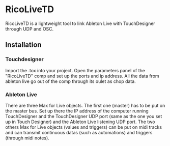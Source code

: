 # RicoLiveTD

RicoLiveTD is a lightweight tool to link Ableton Live with TouchDesigner through UDP and OSC.

## Installation

### Touchdesigner
Import the .tox into your project.
Open the parameters panel of the "RicoLiveTD" comp and set up the ports and ip address.
All the data from ableton live go out of the comp through its oulet as chop data.

### Ableton Live
There are three Max for Live objects. The first one (master) has to be put on the master bus. Set up there the IP address of the computer running TouchDesigner and the TouchDesigner UDP port (same as the one you set up in Touch Designer) and the Ableton Live listening UDP port.
The two others Max for Live objects (values and triggers) can be put on midi tracks and can transmit continuous datas (such as automations) and triggers (through midi notes).
